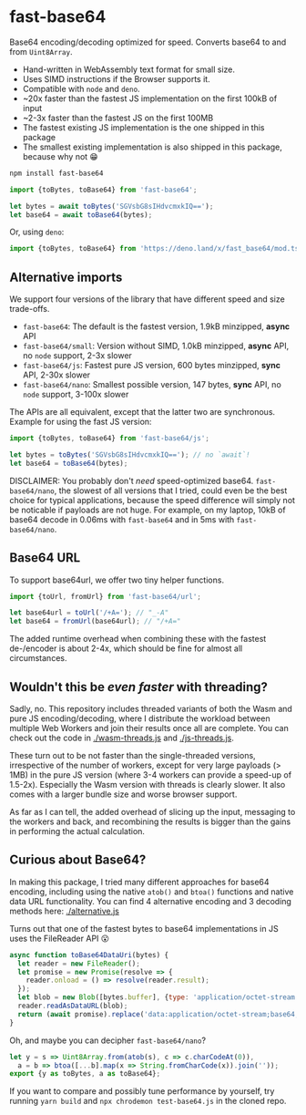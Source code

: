 # fast-base64

Base64 encoding/decoding optimized for speed. Converts base64 to and from `Uint8Array`.

- Hand-written in WebAssembly text format for small size.
- Uses SIMD instructions if the Browser supports it.
- Compatible with `node` and `deno`.
- ~20x faster than the fastest JS implementation on the first 100kB of input
- ~2-3x faster than the fastest JS on the first 100MB
- The fastest existing JS implementation is the one shipped in this package
- The smallest existing implementation is also shipped in this package, because why not 😁

```sh
npm install fast-base64
```

```js
import {toBytes, toBase64} from 'fast-base64';

let bytes = await toBytes('SGVsbG8sIHdvcmxkIQ==');
let base64 = await toBase64(bytes);
```

Or, using `deno`:

```js
import {toBytes, toBase64} from 'https://deno.land/x/fast_base64/mod.ts';
```

## Alternative imports

We support four versions of the library that have different speed and size trade-offs.

- `fast-base64`: The default is the fastest version, 1.9kB minzipped, **async** API
- `fast-base64/small`: Version without SIMD, 1.0kB minzipped, **async** API, no `node` support, 2-3x slower
- `fast-base64/js`: Fastest pure JS version, 600 bytes minzipped, **sync** API, 2-30x slower
- `fast-base64/nano`: Smallest possible version, 147 bytes, **sync** API, no `node` support, 3-100x slower

The APIs are all equivalent, except that the latter two are synchronous. Example for using the fast JS version:

```js
import {toBytes, toBase64} from 'fast-base64/js';

let bytes = toBytes('SGVsbG8sIHdvcmxkIQ=='); // no `await`!
let base64 = toBase64(bytes);
```

DISCLAIMER: You probably don't _need_ speed-optimized base64. `fast-base64/nano`, the slowest of all versions that I tried, could even be the best choice for typical applications, because the speed difference will simply not be noticable if payloads are not huge. For example, on my laptop, 10kB of base64 decode in 0.06ms with `fast-base64` and in 5ms with `fast-base64/nano`.

## Base64 URL

To support base64url, we offer two tiny helper functions.

```js
import {toUrl, fromUrl} from 'fast-base64/url';

let base64url = toUrl('/+A='); // "_-A"
let base64 = fromUrl(base64url); // "/+A="
```

The added runtime overhead when combining these with the fastest de-/encoder is about 2-4x, which should be fine for almost all circumstances.

## Wouldn't this be _even faster_ with threading?

Sadly, no. This repository includes threaded variants of both the Wasm and pure JS encoding/decoding, where I distribute the workload between multiple Web Workers and join their results once all are complete. You can check out the code in [./wasm-threads.js](https://github.com/mitschabaude/fast-base64/blob/main/wasm-threads.js) and [./js-threads.js](https://github.com/mitschabaude/fast-base64/blob/main/js-threads.js).

These turn out to be not faster than the single-threaded versions, irrespective of the number of workers, except for very large payloads (> 1MB) in the pure JS version (where 3-4 workers can provide a speed-up of 1.5-2x). Especially the Wasm version with threads is clearly slower. It also comes with a larger bundle size and worse browser support.

As far as I can tell, the added overhead of slicing up the input, messaging to the workers and back, and recombining the results is bigger than the gains in performing the actual calculation.

## Curious about Base64?

In making this package, I tried many different approaches for base64 encoding, including using the native `atob()` and `btoa()` functions and native data URL functionality. You can find 4 alternative encoding and 3 decoding methods here: [./alternative.js](https://github.com/mitschabaude/fast-base64/blob/main/alternative.js)

Turns out that one of the fastest bytes to base64 implementations in JS uses the FileReader API 😮

```js
async function toBase64DataUri(bytes) {
  let reader = new FileReader();
  let promise = new Promise(resolve => {
    reader.onload = () => resolve(reader.result);
  });
  let blob = new Blob([bytes.buffer], {type: 'application/octet-stream'});
  reader.readAsDataURL(blob);
  return (await promise).replace('data:application/octet-stream;base64,', '');
}
```

Oh, and maybe you can decipher `fast-base64/nano`?

```js
let y = s => Uint8Array.from(atob(s), c => c.charCodeAt(0)),
  a = b => btoa([...b].map(x => String.fromCharCode(x)).join(''));
export {y as toBytes, a as toBase64};
```

If you want to compare and possibly tune performance by yourself, try running `yarn build` and `npx chrodemon test-base64.js` in the cloned repo.
